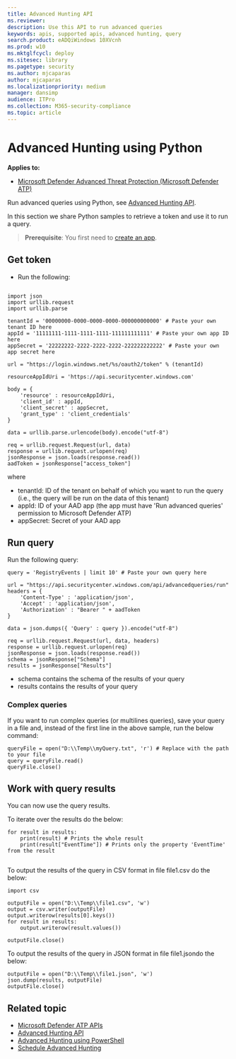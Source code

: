 ```yaml
---
title: Advanced Hunting API
ms.reviewer: 
description: Use this API to run advanced queries
keywords: apis, supported apis, advanced hunting, query
search.product: eADQiWindows 10XVcnh
ms.prod: w10
ms.mktglfcycl: deploy
ms.sitesec: library
ms.pagetype: security
ms.author: mjcaparas
author: mjcaparas
ms.localizationpriority: medium
manager: dansimp
audience: ITPro
ms.collection: M365-security-compliance 
ms.topic: article
---
```


# Advanced Hunting using Python

**Applies to:**

- [Microsoft Defender Advanced Threat Protection (Microsoft Defender ATP)](https://go.microsoft.com/fwlink/p/?linkid=2069559)

Run advanced queries using Python, see [Advanced Hunting API](run-advanced-query-api.md).

In this section we share Python samples to retrieve a token and use it to run a query.

>**Prerequisite**: You first need to [create an app](apis-intro.md).

## Get token

- Run the following:

```

import json
import urllib.request
import urllib.parse

tenantId = '00000000-0000-0000-0000-000000000000' # Paste your own tenant ID here
appId = '11111111-1111-1111-1111-111111111111' # Paste your own app ID here
appSecret = '22222222-2222-2222-2222-222222222222' # Paste your own app secret here

url = "https://login.windows.net/%s/oauth2/token" % (tenantId)

resourceAppIdUri = 'https://api.securitycenter.windows.com'

body = {
    'resource' : resourceAppIdUri,
    'client_id' : appId,
    'client_secret' : appSecret,
    'grant_type' : 'client_credentials'
}

data = urllib.parse.urlencode(body).encode("utf-8")

req = urllib.request.Request(url, data)
response = urllib.request.urlopen(req)
jsonResponse = json.loads(response.read())
aadToken = jsonResponse["access_token"]

```

where
- tenantId: ID of the tenant on behalf of which you want to run the query (i.e., the query will be run on the data of this tenant)
- appId: ID of your AAD app (the app must have 'Run advanced queries' permission to Microsoft Defender ATP)
- appSecret: Secret of your AAD app

## Run query

 Run the following query:

```
query = 'RegistryEvents | limit 10' # Paste your own query here

url = "https://api.securitycenter.windows.com/api/advancedqueries/run"
headers = { 
	'Content-Type' : 'application/json',
	'Accept' : 'application/json',
	'Authorization' : "Bearer " + aadToken
}

data = json.dumps({ 'Query' : query }).encode("utf-8")

req = urllib.request.Request(url, data, headers)
response = urllib.request.urlopen(req)
jsonResponse = json.loads(response.read())
schema = jsonResponse["Schema"]
results = jsonResponse["Results"]

```

- schema contains the schema of the results of your query
- results contains the results of your query

### Complex queries

If you want to run complex queries (or multilines queries), save your query in a file and, instead of the first line in the above sample, run the below command:

```
queryFile = open("D:\\Temp\\myQuery.txt", 'r') # Replace with the path to your file
query = queryFile.read()
queryFile.close()
```

## Work with query results

You can now use the query results.

To iterate over the results do the below:

```
for result in results:
	print(result) # Prints the whole result
	print(result["EventTime"]) # Prints only the property 'EventTime' from the result


```


To output the results of the query in CSV format in file file1.csv do the below:

```
import csv

outputFile = open("D:\\Temp\\file1.csv", 'w')
output = csv.writer(outputFile)
output.writerow(results[0].keys())
for result in results:
	output.writerow(result.values())

outputFile.close()
```

To output the results of the query in JSON format in file file1.json​ do the below:

```
outputFile = open("D:\\Temp\\file1.json", 'w')
json.dump(results, outputFile)
outputFile.close()
```


## Related topic
- [Microsoft Defender ATP APIs](apis-intro.md)
- [Advanced Hunting API](run-advanced-query-api.md)
- [Advanced Hunting using PowerShell](run-advanced-query-sample-powershell.md)
- [Schedule Advanced Hunting](run-advanced-query-sample-ms-flow.md)
